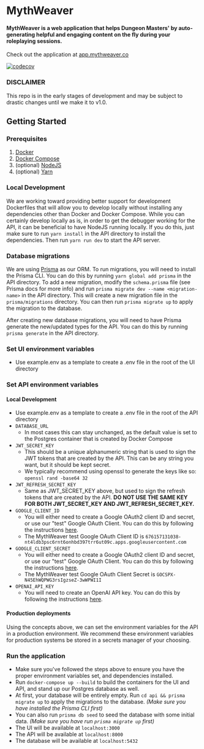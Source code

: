 # MythWeaver

#### MythWeaver is a web application that helps Dungeon Masters' by auto-generating helpful and engaging content on the fly during your roleplaying sessions.

Check out the application at [app.mythweaver.co](https://app.mythweaver.co)

[![codecov](https://codecov.io/gh/Bitmischief/mythweaver/branch/main/graph/badge.svg?token=lDQ3i95Vfc)](https://codecov.io/gh/Bitmischief/mythweaver)

### DISCLAIMER

This repo is in the early stages of development and may be subject to drastic changes until we make it to v1.0.

## Getting Started

### Prerequisites

1. [Docker](https://docs.docker.com/get-docker/)
2. [Docker Compose](https://docs.docker.com/compose/install/)
3. (optional) [NodeJS](https://nodejs.org/en/download/)
4. (optional) [Yarn](https://classic.yarnpkg.com/en/docs/install/#mac-stable)

### Local Development

We are working toward providing better support for development Dockerfiles that will allow you to develop locally without installing any dependencies other than Docker and Docker Compose.
While you can certainly develop locally as is, in order to get the debugger working for the API, it can be beneficial to have NodeJS running locally. If you do this,
just make sure to run `yarn install` in the API directory to install the dependencies. Then run `yarn run dev` to start the API server.

### Database migrations

We are using [Prisma](https://www.prisma.io/) as our ORM. To run migrations, you will need to install the Prisma CLI. You can do this by running `yarn global add prisma` in the API directory.
To add a new migration, modify the `schema.prisma` file (see Prisma docs for more info) and run `prisma migrate dev --name <migration-name>` in the API directory. This will create a new migration
file in the `prisma/migrations` directory. You can then run `prisma migrate up` to apply the migration to the database.

After creating new database migrations, you will need to have Prisma generate the new/updated types for the API. You can do this by running `prisma generate` in the API directory.

### Set UI environment variables

- Use example.env as a template to create a .env file in the root of the UI directory

### Set API environment variables

#### Local Development

- Use example.env as a template to create a .env file in the root of the API directory
- `DATABASE_URL`
  - In most cases this can stay unchanged, as the default value is set to the Postgres container that is created by Docker Compose
- `JWT_SECRET_KEY`
  - This should be a unique alphanumeric string that is used to sign the JWT tokens that are created by the API. This can be any string you want, but it should be kept secret.
  - We typically recommend using openssl to generate the keys like so: `openssl rand -base64 32`
- `JWT_REFRESH_SECRET_KEY`
  - Same as JWT_SECRET_KEY above, but used to sign the refresh tokens that are created by the API. **DO NOT USE THE SAME KEY FOR BOTH JWT_SECRET_KEY AND JWT_REFRESH_SECRET_KEY.**
- `GOOGLE_CLIENT_ID`
  - You will either need to create a Google OAuth2 client ID and secret, or use our "test" Google OAuth Client. You can do this by following the instructions [here](https://developers.google.com/identity/protocols/oauth2/openid-connect#appsetup).
  - The MythWeaver test Google OAuth Client ID is `676157131038-nt4ldb3psc6rnt6onhbd397trr6ut09c.apps.googleusercontent.com`
- `GOOGLE_CLIENT_SECRET`
  - You will either need to create a Google OAuth2 client ID and secret, or use our "test" Google OAuth Client. You can do this by following the instructions [here](https://developers.google.com/identity/protocols/oauth2/openid-connect#appsetup).
  - The MythWeaver test Google OAuth Client Secret is `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`
- `OPENAI_API_KEY`
  - You will need to create an OpenAI API key. You can do this by following the instructions [here](https://platform.openai.com/docs/api-reference/authentication).

#### Production deployments

Using the concepts above, we can set the environment variables for the API in a production environment. We recommend these environment variables for production systems be stored
in a secrets manager of your choosing.

### Run the application

- Make sure you've followed the steps above to ensure you have the proper environment variables set, and dependencies installed.
- Run `docker-compose up --build` to build the containers for the UI and API, and stand up our Postgres database as well.
- At first, your database will be entirely empty. Run `cd api && prisma migrate up` to apply the migrations to the database. _(Make sure you have installed the Prisma CLI first)_
- You can also run `prisma db seed` to seed the database with some initial data. _(Make sure you have run `prisma migrate up` first)_
- The UI will be available at `localhost:3000`
- The API will be available at `localhost:8000`
- The database will be available at `localhost:5432`

